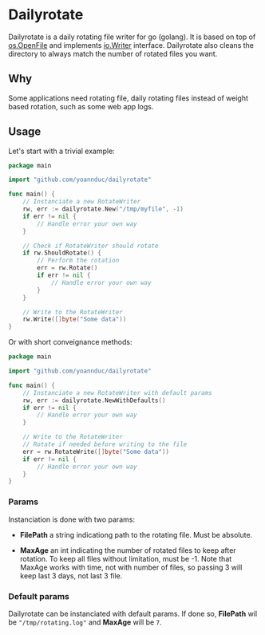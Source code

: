 # Dailyrotate

Dailyrotate is a daily rotating file writer for go (golang). It is based on top of [os.OpenFile](https://golang.org/pkg/os/#OpenFile) and implements [io.Writer](https://golang.org/pkg/io/#Writer) interface. Dailyrotate also cleans the directory to always match the number of rotated files you want.

## Why

Some applications need rotating file, daily rotating files instead of weight based rotation, such as some web app logs.

## Usage

Let's start with a trivial example:

```go
package main

import "github.com/yoannduc/dailyrotate"

func main() {
    // Instanciate a new RotateWriter
    rw, err := dailyrotate.New("/tmp/myfile", -1)
    if err != nil {
        // Handle error your own way
    }

    // Check if RotateWriter should rotate
    if rw.ShouldRotate() {
        // Perform the rotation
        err = rw.Rotate()
        if err != nil {
            // Handle error your own way
        }
    }

    // Write to the RotateWriter
    rw.Write([]byte("Some data"))
}
```

Or with short conveignance methods:

```go
package main

import "github.com/yoannduc/dailyrotate"

func main() {
    // Instanciate a new RotateWriter with default params
    rw, err := dailyrotate.NewWithDefaults()
    if err != nil {
        // Handle error your own way
    }

    // Write to the RotateWriter
    // Rotate if needed before writing to the file
    err = rw.RotateWrite([]byte("Some data"))
    if err != nil {
        // Handle error your own way
    }
}
```

### Params

Instanciation is done with two params:

- **FilePath** a string indicationg path to the rotating file. Must be absolute.

- **MaxAge** an int indicating the number of rotated files to keep after rotation. To keep all files without limitation, must be -1. Note that MaxAge works with time, not with number of files, so passing 3 will keep last 3 days, not last 3 file.

### Default params

Dailyrotate can be instanciated with default params. If done so, **FilePath** wil be `"/tmp/rotating.log"` and **MaxAge** will be `7`.
